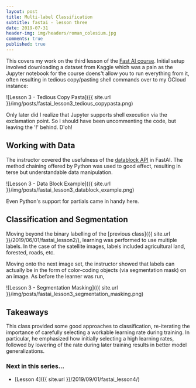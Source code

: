 ```yaml
---
layout: post
title: Multi-label Classification
subtitle: fastai - lesson three
date: 2019-07-31
header-img: img/headers/roman_colesium.jpg
comments: true
published: true
---
```


This covers my work on the third lesson of the [Fast AI course](https://course.fast.ai/).  Initial setup involved downloading a dataset from Kaggle which was a pain as the Jupyter notebook for the course doens't allow you to run everything from it, often resulting in tedious copy/pasting shell commands over to my GCloud instance:

![Lesson 3 - Tedious Copy Pasta]({{ site.url }}/img/posts/fastai_lesson3_tedious_copypasta.png)

Only later did I realize that Jupyter supports shell execution via the exclamation point.  So I should have been uncommenting the code, but leaving the '!' behind.  D'oh!

## Working with Data

The instructor covered the usefulness of the [datablock API](https://docs.fast.ai/data_block.html) in FastAI.  The method chaining offered by Python was used to good effect, resulting in terse but understandable data manipulation.  

![Lesson 3 - Data Block Example]({{ site.url }}/img/posts/fastai_lesson3_datablock_example.png)

Even Python's support for partials came in handy here.

## Classification and Segmentation

Moving beyond the binary labelling of the [previous class]({{ site.url }}/2019/06/01/fastai_lesson2/), learning was performed to use multiple labels.  In the case of the satellite images, labels included agricultural land, forested, roads, etc.

Moving onto the next image set, the instructor showed that labels can actually be in the form of color-coding objects (via segmentation mask) on an image.  As before the learner was run, 

![Lesson 3 - Segmentation Masking]({{ site.url }}/img/posts/fastai_lesson3_segmentation_masking.png)

## Takeaways

This class provided some good approaches to classification, re-iterating the importance of carefully selecting a workable learning rate during training.  In particular, he emphasized how initially selecting a high learning rates, followed by lowering of the rate during later training results in better model generalizations.

### Next in this series...
* [Lesson 4]({{ site.url }}/2019/09/01/fastai_lesson4/)